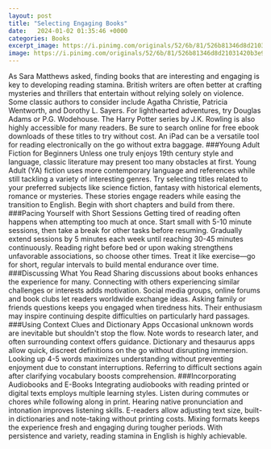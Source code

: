 ```yaml
---
layout: post
title: "Selecting Engaging Books"
date:   2024-01-02 01:35:46 +0000
categories: Books
excerpt_image: https://i.pinimg.com/originals/52/6b/81/526b81346d8d21031420b3e96cf107c4.jpg
image: https://i.pinimg.com/originals/52/6b/81/526b81346d8d21031420b3e96cf107c4.jpg
---
```


As Sara Matthews asked, finding books that are interesting and engaging is key to developing reading stamina. British writers are often better at crafting mysteries and thrillers that entertain without relying solely on violence. Some classic authors to consider include Agatha Christie, Patricia Wentworth, and Dorothy L. Sayers. For lighthearted adventures, try Douglas Adams or P.G. Wodehouse. The Harry Potter series by J.K. Rowling is also highly accessible for many readers. Be sure to search online for free ebook downloads of these titles to try without cost. An iPad can be a versatile tool for reading electronically on the go without extra baggage.
###Young Adult Fiction for Beginners
Unless one truly enjoys 19th century style and language, classic literature may present too many obstacles at first. Young Adult (YA) fiction uses more contemporary language and references while still tackling a variety of interesting genres. Try selecting titles related to your preferred subjects like science fiction, fantasy with historical elements, romance or mysteries. These stories engage readers while easing the transition to English. Begin with short chapters and build from there.  
###Pacing Yourself with Short Sessions
Getting tired of reading often happens when attempting too much at once. Start small with 5-10 minute sessions, then take a break for other tasks before resuming. Gradually extend sessions by 5 minutes each week until reaching 30-45 minutes continuously. Reading right before bed or upon waking strengthens unfavorable associations, so choose other times. Treat it like exercise—go for short, regular intervals to build mental endurance over time.
###Discussing What You Read
Sharing discussions about books enhances the experience for many. Connecting with others experiencing similar challenges or interests adds motivation. Social media groups, online forums and book clubs let readers worldwide exchange ideas. Asking family or friends questions keeps you engaged when tiredness hits. Their enthusiasm may inspire continuing despite difficulties on particularly hard passages. 
###Using Context Clues and Dictionary Apps
Occasional unknown words are inevitable but shouldn't stop the flow. Note words to research later, and often surrounding context offers guidance. Dictionary and thesaurus apps allow quick, discreet definitions on the go without disrupting immersion. Looking up 4-5 words maximizes understanding without preventing enjoyment due to constant interruptions. Referring to difficult sections again after clarifying vocabulary boosts comprehension.
###Incorporating Audiobooks and E-Books
Integrating audiobooks with reading printed or digital texts employs multiple learning styles. Listen during commutes or chores while following along in print. Hearing native pronunciation and intonation improves listening skills. E-readers allow adjusting text size, built-in dictionaries and note-taking without printing costs. Mixing formats keeps the experience fresh and engaging during tougher periods. With persistence and variety, reading stamina in English is highly achievable.